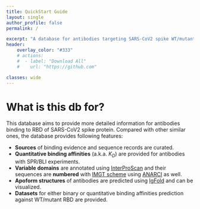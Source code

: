 ```yaml
---
title: QuickStart Guide
layout: single
author_profile: false
permalink: /

excerpt: "A database for antibodies targeting SARS-CoV2 spike WT/mutant RBD."
header: 
    overlay_color: "#333"
    # actions:
    #  - label: "Download All"
    #    url: "https://github.com"

classes: wide
---
```

# What is this db for?
This database aims to provide more detailed information for antibodies binding to RBD of SARS-CoV2 spike protein. Compared with other similar ones, the database provides following features:
- **Sources** of binding evidence and sequence records are curated.
- **Quantitative binding affinities** (a.k.a. *K<sub>D</sub>*) are provided for antibodies with SPR/BLI experiments.
- **Variable domains** are annotated using [InterProScan][interproscan] and their sequences are **numbered** with [IMGT scheme][imgt] using [ANARCI][anarci] as well.
- **Apoform structures** of antibodies are predicted using [IgFold][igfold] and can be visualized.
- **Datasets** for either binary or quantitative binding affinities prediction against WT/mutant RBD are provided.

<!-- Reference links -->
[anarci]: <https://opig.stats.ox.ac.uk/webapps/sabdab-sabpred/sabpred/anarci/>
[interproscan]: <https://www.ebi.ac.uk/interpro/about/interproscan/>
[igfold]: <https://github.com/Graylab/IgFold>
[imgt]: <https://www.imgt.org/IMGTScientificChart/Numbering/IMGTcorrespondence.html>